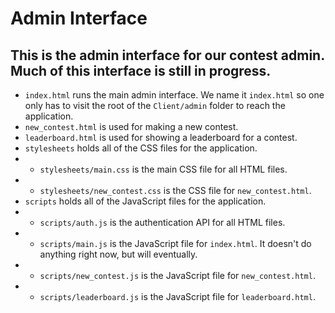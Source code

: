 # Admin Interface
## This is the admin interface for our contest admin. Much of this interface is still in progress.
* `index.html` runs the main admin interface. We name it `index.html` so one only has to visit the root of the `Client/admin` folder to reach the application.
* `new_contest.html` is used for making a new contest.
* `leaderboard.html` is used for showing a leaderboard for a contest.
* `stylesheets` holds all of the CSS files for the application.
* * `stylesheets/main.css` is the main CSS file for all HTML files.
* * `stylesheets/new_contest.css` is the CSS file for `new_contest.html`.
* `scripts` holds all of the JavaScript files for the application.
* * `scripts/auth.js` is the authentication API for all HTML files.
* * `scripts/main.js` is the JavaScript file for `index.html`. It doesn't do anything right now, but will eventually.
* * `scripts/new_contest.js` is the JavaScript file for `new_contest.html`.
* * `scripts/leaderboard.js` is the JavaScript file for `leaderboard.html`.